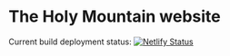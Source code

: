 # The Holy Mountain website

Current build deployment status: 
[![Netlify Status](https://api.netlify.com/api/v1/badges/6601434d-210e-49d3-8613-ddc9df158900/deploy-status)](https://app.netlify.com/sites/theholymountain/deploys)
